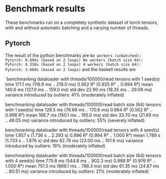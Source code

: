 # Benchmark results #
These benchmarks run on a completely synthetic dataset of torch tensors, with
and without automatic batching and a varying number of threads. 
## Pytorch ##
The result of the python benchmarks are 
`
No workers (unbatched):         Pytorch: 0.894s (based on 2 loops)
No workers (batch size 64):     Pytorch: 0.318s (based on 2 loops)
4 workers (batch size 64):      Pytorch: 3.069s (based on 2 loops)
` 
and the haskell results are 

`benchmarking dataloader with threads/100000/read tensors with 1 seed(s)
time                 171.1 ms   (116.9 ms .. 219.0 ms)
                     0.952 R²   (0.925 R² .. 0.994 R²)
mean                 140.6 ms   (127.0 ms .. 159.0 ms)
std dev              22.90 ms   (18.35 ms .. 29.08 ms)
variance introduced by outliers: 41% (moderately inflated)

benchmarking dataloader with threads/100000/read batch size (64) tensors with 1 seed(s)
time                 128.5 ms   (76.69 ms .. 170.6 ms)
                     0.864 R²   (0.562 R² .. 0.998 R²)
mean                 168.7 ms   (150.1 ms .. 195.0 ms)
std dev              33.70 ms   (21.69 ms .. 48.05 ms)
variance introduced by outliers: 55% (severely inflated)

benchmarking dataloader with threads/100000/read tensors with 4 seed(s)
time                 1.957 s    (1.736 s .. 2.293 s)
                     0.996 R²   (0.994 R² .. 1.000 R²)
mean                 1.789 s    (1.733 s .. 1.876 s)
std dev              82.76 ms   (23.00 ms .. 101.6 ms)
variance introduced by outliers: 19% (moderately inflated)

benchmarking dataloader with threads/100000/read batch size (64) tensors with 4 seed(s)
time                 775.8 ms   (544.8 ms .. 902.3 ms)
                     0.988 R²   (0.976 R² .. 1.000 R²)
mean                 751.5 ms   (669.1 ms .. 786.3 ms)
std dev              61.35 ms   (24.87 ms .. 80.51 ms)
variance introduced by outliers: 21% (moderately inflated)
`



